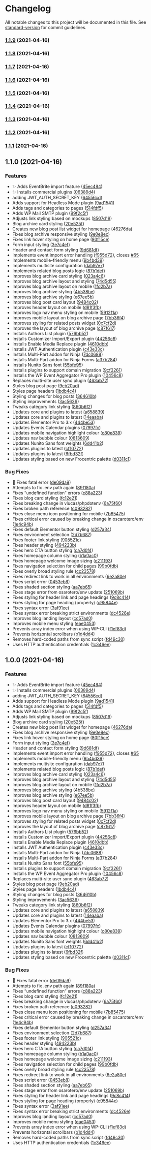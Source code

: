 # Changelog

All notable changes to this project will be documented in this file. See [standard-version](https://github.com/conventional-changelog/standard-version) for commit guidelines.

### [1.1.9](https://github.com/froware/wordpress/compare/v1.1.8...v1.1.9) (2021-04-16)

### [1.1.8](https://github.com/froware/wordpress/compare/v1.1.7...v1.1.8) (2021-04-16)

### [1.1.7](https://github.com/froware/wordpress/compare/v1.1.6...v1.1.7) (2021-04-16)

### [1.1.6](https://github.com/froware/wordpress/compare/v1.1.5...v1.1.6) (2021-04-16)

### [1.1.5](https://github.com/froware/wordpress/compare/v1.1.4...v1.1.5) (2021-04-16)

### [1.1.4](https://github.com/froware/wordpress/compare/v1.1.3...v1.1.4) (2021-04-16)

### [1.1.3](https://github.com/froware/wordpress/compare/v1.1.2...v1.1.3) (2021-04-16)

### [1.1.2](https://github.com/froware/wordpress/compare/v1.1.1...v1.1.2) (2021-04-16)

### [1.1.1](https://github.com/froware/wordpress/compare/v1.1.0...v1.1.1) (2021-04-16)

## 1.1.0 (2021-04-16)


### Features

* :sparkles: Adds EventBrite import feature ([45ec484](https://github.com/froware/wordpress/commit/45ec4840f737cba7f59cbb1c83af2d7030cb0582))
* :sparkles: Installs commercial plugins ([06389d4](https://github.com/froware/wordpress/commit/06389d4f66706c2e7ae48c9c98c9e59ad4ec2dc9))
* adding JWT_AUTH_SECRET_KEY ([64556cd](https://github.com/froware/wordpress/commit/64556cdf11abc877e1dfefa10ba76af7a7ad3be4))
* Adds support for Headless Mode plugin ([9ad1541](https://github.com/froware/wordpress/commit/9ad1541445cc6b031e32e48d7aebf6b5960ac18b))
* Adds tags and categories to pages ([514fdf5](https://github.com/froware/wordpress/commit/514fdf5408b613ea63e98ebe650e11a509d02f4a))
* Adds WP Mail SMTP plugin ([99f2c5f](https://github.com/froware/wordpress/commit/99f2c5feaa454e68914f28985422b31980300db6))
* Adjusts link styling based on mockups ([8507d19](https://github.com/froware/wordpress/commit/8507d199b100aba54857bfbffcc1bb811ef8442d))
* Blog archive card styling ([20e525f](https://github.com/froware/wordpress/commit/20e525f83375b25bf812dd1f0eba3af6d106eb58))
* Creates new blog post list widget for homepage ([46276da](https://github.com/froware/wordpress/commit/46276dabb91fdc00f469fc4b909c98f91c16fb2b))
* Fixes blog archive responsive styling ([9e0e8ec](https://github.com/froware/wordpress/commit/9e0e8ec230c6186d4eccd2595650c7d08bd3103c))
* Fixes link hover styling on home page ([80f15ce](https://github.com/froware/wordpress/commit/80f15cedb3bbe1bbf71357b4e7a5fc6091a0d67c))
* Form input styling ([3e7c4ef](https://github.com/froware/wordpress/commit/3e7c4efcd2dfbde1b2bbb9387692e027bc277d23))
* Header and contact form styling ([9d681df](https://github.com/froware/wordpress/commit/9d681df2b7cdaa042488c8c24068ff895db6fb7a))
* Implements event import error handling ([f955d72](https://github.com/froware/wordpress/commit/f955d725f8eeb57fd972908e98e26267b3627f06)), closes [#65](https://github.com/froware/wordpress/issues/65)
* Implements mobile-friendly menu ([9b4bd39](https://github.com/froware/wordpress/commit/9b4bd39f508da627344491cf6bb59ad4e754278d))
* Implements multisite configuration ([dab97e7](https://github.com/froware/wordpress/commit/dab97e77b93ec60203499897dfa82c8103d5c7fc))
* Implements related blog posts logic ([87b1def](https://github.com/froware/wordpress/commit/87b1def3143588ffb63d76fa15b832c5289b3e28))
* Improves blog archive card styling ([023a4c6](https://github.com/froware/wordpress/commit/023a4c69b91bbfda6b9cc6dfb8121ba13071b539))
* Improves blog archive layout and styling ([74d5d55](https://github.com/froware/wordpress/commit/74d5d5509e0e36290506656347710b49a3a07d48))
* Improves blog archive layout on mobile ([1fd2b7a](https://github.com/froware/wordpress/commit/1fd2b7a6472e7a7f450f98cc3158f9b1af4705e3))
* Improves blog archive styling ([4b538be](https://github.com/froware/wordpress/commit/4b538be4cacb7bf277e6635c9d4f45458ec03e43))
* Improves blog archive styling ([e67ee5b](https://github.com/froware/wordpress/commit/e67ee5b93933408129b4e49edfeeb5115579611c))
* Improves blog post card layout ([9484c02](https://github.com/froware/wordpress/commit/9484c02a275a168424a39b2558a929089406108c))
* Improves header layout on mobile ([d81f3fb](https://github.com/froware/wordpress/commit/d81f3fba3e89fd8933a9cfde04bd52f1f75ce8d7))
* Improves logo nav menu styling on mobile ([5912f1a](https://github.com/froware/wordpress/commit/5912f1a5147eabd5379f7ae0fc4f4d2564053d81))
* Improves mobile layout on blog archive page ([7bb36f4](https://github.com/froware/wordpress/commit/7bb36f49978ce2f870315808275231f03f4616ce))
* Improves styling for related posts widget ([0c7cf2d](https://github.com/froware/wordpress/commit/0c7cf2d986f75a40d5b05c8d1b7a340712a70052))
* Improves the layout of blog archive page ([c87f617](https://github.com/froware/wordpress/commit/c87f617a826955044dcea9d19edebcef3dd8b675))
* Installs Authors List plugin ([576bb52](https://github.com/froware/wordpress/commit/576bb5247ef271e40744bf7bbca0fa2e7c2068c5))
* Installs Customizer Import/Export plugin ([44256c8](https://github.com/froware/wordpress/commit/44256c8c5774177462fcd93ae26a607a6e8aac87))
* Installs Enable Media Replace plugin ([4610dbb](https://github.com/froware/wordpress/commit/4610dbbdb6db7c981244803b5b41cbbe0c94b98c))
* installs JWT Authentication plugin ([c43e33c](https://github.com/froware/wordpress/commit/c43e33c6840d200727583de07ac18c592a2f8f84))
* Installs Multi-Part addon for Ninja ([7dc0688](https://github.com/froware/wordpress/commit/7dc068886e183f4dfc5e691d4099c26aa27daa05))
* Installs Multi-Part addon for Ninja Forms ([a37b284](https://github.com/froware/wordpress/commit/a37b2848807e15842963f8957bb858a02059b543))
* Installs Nunito Sans font ([55bfe95](https://github.com/froware/wordpress/commit/55bfe9563594601301ead006dd458e552facf6b1))
* Installs plugins to support domain migration ([9cf3261](https://github.com/froware/wordpress/commit/9cf3261f63dbc9cbee5e7a86d868b5e9cffba253))
* Installs the WP Event Aggregator Pro plugin ([10456c8](https://github.com/froware/wordpress/commit/10456c8ff0f6d99d3e82ffc7e54d510d62c86b4c))
* Replaces multi-site user sync plugin ([463ab72](https://github.com/froware/wordpress/commit/463ab72ebc079895ab3835d0fdbfd32246fae217))
* Styles blog post page ([9eb20ad](https://github.com/froware/wordpress/commit/9eb20ad12d8e0a89223ef7d7bc7fe57a96ac3c46))
* Styles page headers ([1bdb4c4](https://github.com/froware/wordpress/commit/1bdb4c4ff3054e16ce001fe079ede33d014bb2dc))
* Styling changes for blog posts ([364610b](https://github.com/froware/wordpress/commit/364610bdcae3fe5538ae291ff40c6c2074440903))
* Styling improvements ([3ac5636](https://github.com/froware/wordpress/commit/3ac5636b61e9a5f9db98eee3684e24e1d99e8d74))
* Tweaks category link styling ([860b6f2](https://github.com/froware/wordpress/commit/860b6f26878837a0f18e7e0d6836a5a6d4458bf6))
* Updates core and plugins to latest ([a658839](https://github.com/froware/wordpress/commit/a6588391f878cf65765623c6da7b9fe20fb63975))
* Updates core and plugins to latest ([14eaaba](https://github.com/froware/wordpress/commit/14eaabae478bfc43940dd98746b0c6097d560da7))
* Updates Elementor Pro to 3.x ([444be53](https://github.com/froware/wordpress/commit/444be533659a4702fc64dac510b87d989b4daec8))
* Updates Events Calendar plugins ([07997fc](https://github.com/froware/wordpress/commit/07997fce098ddd2952bd0f844b15ec9a066e81fd))
* Updates mobile navigation highlight colour ([c80e839](https://github.com/froware/wordpress/commit/c80e839fd50279e94ad50bc8f7cddea8992bd0d0))
* Updates nav bubble colour ([0813609](https://github.com/froware/wordpress/commit/0813609992b0d13e2a690524b8508fb7909b491f))
* Updates Nunito Sans font weights ([6dd41b2](https://github.com/froware/wordpress/commit/6dd41b205ee3709a9b522a05d0a8966b7ac98aab))
* Updates plugins to latest ([cf10772](https://github.com/froware/wordpress/commit/cf1077268cb4ba9ae57716bcdb00dc8e4168c32c))
* Updates plugins to latest ([6fbd32f](https://github.com/froware/wordpress/commit/6fbd32f648ddb87f27ed9f174019ac431c0a4df5))
* Updates styling based on new Frocentric palette ([d0311c1](https://github.com/froware/wordpress/commit/d0311c1947018bcdff6932021ddbf823b4554a4e))


### Bug Fixes

* :bug: Fixes fatal error ([de09da9](https://github.com/froware/wordpress/commit/de09da95754ebb707ceb9cafe2e5b2f16f6e1451))
* Attempts to fix .env path again ([89f180a](https://github.com/froware/wordpress/commit/89f180a772f70680c7687c293cd43e2542a789e6))
* Fixes “undefined function” errors ([c88a223](https://github.com/froware/wordpress/commit/c88a2237849103625819b8a1adfa7be785af543f))
* Fixes blog card styling ([fc12e21](https://github.com/froware/wordpress/commit/fc12e21c5d26e184c9651ec54b3d4a66074034a4))
* Fixes breaking change in vlucas/phpdotenv ([6a75f60](https://github.com/froware/wordpress/commit/6a75f6027c4d7ded8bc60ae2eab6fab3f2a1b049))
* Fixes broken path reference ([c093282](https://github.com/froware/wordpress/commit/c0932825912e2a0c60ef606f0a911d913c918271))
* Fixes close menu icon positioning for mobile ([7b85475](https://github.com/froware/wordpress/commit/7b8547540028e9ec78e10dea94d86b752d424cbc))
* Fixes critical error caused by breaking change in oscarotero/env ([1e4c94b](https://github.com/froware/wordpress/commit/1e4c94b431f099ca0fac714549e79cf6c1709d0d))
* Fixes default Elementor button styling ([d257a34](https://github.com/froware/wordpress/commit/d257a34a8c77b36c976391debf36b261b6d1aec9))
* Fixes environment selection ([2d7b687](https://github.com/froware/wordpress/commit/2d7b687ff53c17c5b0607b97eb4ac6dba751e736))
* Fixes footer link styling ([905521c](https://github.com/froware/wordpress/commit/905521c31adf27b3d396bf4e2452ac08cf82f770))
* Fixes header styling ([494223b](https://github.com/froware/wordpress/commit/494223bd09833baff06cadc1c4cd848d9b4b9b64))
* Fixes hero CTA button styling ([ca7d0f4](https://github.com/froware/wordpress/commit/ca7d0f446d57669fe296aecb46bff3a6989a4f79))
* Fixes homepage column styling ([b1a0ac0](https://github.com/froware/wordpress/commit/b1a0ac091852bce5fed34316e8f943edb056cf16))
* Fixes homepage welcome image sizing ([c211193](https://github.com/froware/wordpress/commit/c211193f5cbf4704c21991c2fa1135ee3c167d6c))
* Fixes navigation selection for child pages ([99b0fdb](https://github.com/froware/wordpress/commit/99b0fdb6461699127e25c849c7cde9ab3b8510ab))
* Fixes overly broad styling rule ([cc23578](https://github.com/froware/wordpress/commit/cc2357888ef8e394cc00e00cb701a30bf5516cd4))
* Fixes redirect link to work in all environments ([6e2a80e](https://github.com/froware/wordpress/commit/6e2a80ee8bd9e5508dc4d4c3dcc82ef109c52793))
* Fixes script error ([0453eb8](https://github.com/froware/wordpress/commit/0453eb814e6f453331b8b4b488599006d7624850))
* Fixes shaded section styling ([aa7eb65](https://github.com/froware/wordpress/commit/aa7eb65c33b8d7b36c7aa78d4109a73f049bff2b))
* Fixes stage error from osarotero/env update ([251069b](https://github.com/froware/wordpress/commit/251069b5cb747ab5fd5320eaee1639d5e557acdb))
* Fixes styling for header link and page headings ([9c8c414](https://github.com/froware/wordpress/commit/9c8c41420cc462af433c7c4f144e4af1ccfe0ca7))
* Fixes styling for page heading (properly) ([c95844e](https://github.com/froware/wordpress/commit/c95844e3e86297d63dba498178321a360abf93e1))
* Fixes syntax error ([3af91ee](https://github.com/froware/wordpress/commit/3af91ee0a45109b2e098dcdfa55938ba987c477d))
* Fixes syntax error breaking strict environments ([dc4526e](https://github.com/froware/wordpress/commit/dc4526eb6d5036c31d3adb0f356de3739fe4ee2d))
* Improves blog landing layout ([cc57ad0](https://github.com/froware/wordpress/commit/cc57ad06bd65dee2bc3345da18f0b3a10f45fe09))
* Improves mobile menu styling ([eae0453](https://github.com/froware/wordpress/commit/eae0453a14d41f33b62661a3b54e703a3a63805f))
* Prevents array index error when using WP-CLI ([f1ef83d](https://github.com/froware/wordpress/commit/f1ef83d5c27f45d9dc9004e692cd287a2d0a8d92))
* Prevents horizontal scrollbars ([b1d4dd4](https://github.com/froware/wordpress/commit/b1d4dd43e525df21c2ba41a22d259c5e32746354))
* Removes hard-coded paths from sync script ([fd49c30](https://github.com/froware/wordpress/commit/fd49c300071ab67eeb8e4a6670a5faa1cb89d850))
* Uses HTTP authentication credentials ([1c346ee](https://github.com/froware/wordpress/commit/1c346eeeddfd3942b8721b72c8f866cbe86c12f5))

## 1.0.0 (2021-04-16)


### Features

* :sparkles: Adds EventBrite import feature ([45ec484](https://github.com/froware/wordpress/commit/45ec4840f737cba7f59cbb1c83af2d7030cb0582))
* :sparkles: Installs commercial plugins ([06389d4](https://github.com/froware/wordpress/commit/06389d4f66706c2e7ae48c9c98c9e59ad4ec2dc9))
* adding JWT_AUTH_SECRET_KEY ([64556cd](https://github.com/froware/wordpress/commit/64556cdf11abc877e1dfefa10ba76af7a7ad3be4))
* Adds support for Headless Mode plugin ([9ad1541](https://github.com/froware/wordpress/commit/9ad1541445cc6b031e32e48d7aebf6b5960ac18b))
* Adds tags and categories to pages ([514fdf5](https://github.com/froware/wordpress/commit/514fdf5408b613ea63e98ebe650e11a509d02f4a))
* Adds WP Mail SMTP plugin ([99f2c5f](https://github.com/froware/wordpress/commit/99f2c5feaa454e68914f28985422b31980300db6))
* Adjusts link styling based on mockups ([8507d19](https://github.com/froware/wordpress/commit/8507d199b100aba54857bfbffcc1bb811ef8442d))
* Blog archive card styling ([20e525f](https://github.com/froware/wordpress/commit/20e525f83375b25bf812dd1f0eba3af6d106eb58))
* Creates new blog post list widget for homepage ([46276da](https://github.com/froware/wordpress/commit/46276dabb91fdc00f469fc4b909c98f91c16fb2b))
* Fixes blog archive responsive styling ([9e0e8ec](https://github.com/froware/wordpress/commit/9e0e8ec230c6186d4eccd2595650c7d08bd3103c))
* Fixes link hover styling on home page ([80f15ce](https://github.com/froware/wordpress/commit/80f15cedb3bbe1bbf71357b4e7a5fc6091a0d67c))
* Form input styling ([3e7c4ef](https://github.com/froware/wordpress/commit/3e7c4efcd2dfbde1b2bbb9387692e027bc277d23))
* Header and contact form styling ([9d681df](https://github.com/froware/wordpress/commit/9d681df2b7cdaa042488c8c24068ff895db6fb7a))
* Implements event import error handling ([f955d72](https://github.com/froware/wordpress/commit/f955d725f8eeb57fd972908e98e26267b3627f06)), closes [#65](https://github.com/froware/wordpress/issues/65)
* Implements mobile-friendly menu ([9b4bd39](https://github.com/froware/wordpress/commit/9b4bd39f508da627344491cf6bb59ad4e754278d))
* Implements multisite configuration ([dab97e7](https://github.com/froware/wordpress/commit/dab97e77b93ec60203499897dfa82c8103d5c7fc))
* Implements related blog posts logic ([87b1def](https://github.com/froware/wordpress/commit/87b1def3143588ffb63d76fa15b832c5289b3e28))
* Improves blog archive card styling ([023a4c6](https://github.com/froware/wordpress/commit/023a4c69b91bbfda6b9cc6dfb8121ba13071b539))
* Improves blog archive layout and styling ([74d5d55](https://github.com/froware/wordpress/commit/74d5d5509e0e36290506656347710b49a3a07d48))
* Improves blog archive layout on mobile ([1fd2b7a](https://github.com/froware/wordpress/commit/1fd2b7a6472e7a7f450f98cc3158f9b1af4705e3))
* Improves blog archive styling ([4b538be](https://github.com/froware/wordpress/commit/4b538be4cacb7bf277e6635c9d4f45458ec03e43))
* Improves blog archive styling ([e67ee5b](https://github.com/froware/wordpress/commit/e67ee5b93933408129b4e49edfeeb5115579611c))
* Improves blog post card layout ([9484c02](https://github.com/froware/wordpress/commit/9484c02a275a168424a39b2558a929089406108c))
* Improves header layout on mobile ([d81f3fb](https://github.com/froware/wordpress/commit/d81f3fba3e89fd8933a9cfde04bd52f1f75ce8d7))
* Improves logo nav menu styling on mobile ([5912f1a](https://github.com/froware/wordpress/commit/5912f1a5147eabd5379f7ae0fc4f4d2564053d81))
* Improves mobile layout on blog archive page ([7bb36f4](https://github.com/froware/wordpress/commit/7bb36f49978ce2f870315808275231f03f4616ce))
* Improves styling for related posts widget ([0c7cf2d](https://github.com/froware/wordpress/commit/0c7cf2d986f75a40d5b05c8d1b7a340712a70052))
* Improves the layout of blog archive page ([c87f617](https://github.com/froware/wordpress/commit/c87f617a826955044dcea9d19edebcef3dd8b675))
* Installs Authors List plugin ([576bb52](https://github.com/froware/wordpress/commit/576bb5247ef271e40744bf7bbca0fa2e7c2068c5))
* Installs Customizer Import/Export plugin ([44256c8](https://github.com/froware/wordpress/commit/44256c8c5774177462fcd93ae26a607a6e8aac87))
* Installs Enable Media Replace plugin ([4610dbb](https://github.com/froware/wordpress/commit/4610dbbdb6db7c981244803b5b41cbbe0c94b98c))
* installs JWT Authentication plugin ([c43e33c](https://github.com/froware/wordpress/commit/c43e33c6840d200727583de07ac18c592a2f8f84))
* Installs Multi-Part addon for Ninja ([7dc0688](https://github.com/froware/wordpress/commit/7dc068886e183f4dfc5e691d4099c26aa27daa05))
* Installs Multi-Part addon for Ninja Forms ([a37b284](https://github.com/froware/wordpress/commit/a37b2848807e15842963f8957bb858a02059b543))
* Installs Nunito Sans font ([55bfe95](https://github.com/froware/wordpress/commit/55bfe9563594601301ead006dd458e552facf6b1))
* Installs plugins to support domain migration ([9cf3261](https://github.com/froware/wordpress/commit/9cf3261f63dbc9cbee5e7a86d868b5e9cffba253))
* Installs the WP Event Aggregator Pro plugin ([10456c8](https://github.com/froware/wordpress/commit/10456c8ff0f6d99d3e82ffc7e54d510d62c86b4c))
* Replaces multi-site user sync plugin ([463ab72](https://github.com/froware/wordpress/commit/463ab72ebc079895ab3835d0fdbfd32246fae217))
* Styles blog post page ([9eb20ad](https://github.com/froware/wordpress/commit/9eb20ad12d8e0a89223ef7d7bc7fe57a96ac3c46))
* Styles page headers ([1bdb4c4](https://github.com/froware/wordpress/commit/1bdb4c4ff3054e16ce001fe079ede33d014bb2dc))
* Styling changes for blog posts ([364610b](https://github.com/froware/wordpress/commit/364610bdcae3fe5538ae291ff40c6c2074440903))
* Styling improvements ([3ac5636](https://github.com/froware/wordpress/commit/3ac5636b61e9a5f9db98eee3684e24e1d99e8d74))
* Tweaks category link styling ([860b6f2](https://github.com/froware/wordpress/commit/860b6f26878837a0f18e7e0d6836a5a6d4458bf6))
* Updates core and plugins to latest ([a658839](https://github.com/froware/wordpress/commit/a6588391f878cf65765623c6da7b9fe20fb63975))
* Updates core and plugins to latest ([14eaaba](https://github.com/froware/wordpress/commit/14eaabae478bfc43940dd98746b0c6097d560da7))
* Updates Elementor Pro to 3.x ([444be53](https://github.com/froware/wordpress/commit/444be533659a4702fc64dac510b87d989b4daec8))
* Updates Events Calendar plugins ([07997fc](https://github.com/froware/wordpress/commit/07997fce098ddd2952bd0f844b15ec9a066e81fd))
* Updates mobile navigation highlight colour ([c80e839](https://github.com/froware/wordpress/commit/c80e839fd50279e94ad50bc8f7cddea8992bd0d0))
* Updates nav bubble colour ([0813609](https://github.com/froware/wordpress/commit/0813609992b0d13e2a690524b8508fb7909b491f))
* Updates Nunito Sans font weights ([6dd41b2](https://github.com/froware/wordpress/commit/6dd41b205ee3709a9b522a05d0a8966b7ac98aab))
* Updates plugins to latest ([cf10772](https://github.com/froware/wordpress/commit/cf1077268cb4ba9ae57716bcdb00dc8e4168c32c))
* Updates plugins to latest ([6fbd32f](https://github.com/froware/wordpress/commit/6fbd32f648ddb87f27ed9f174019ac431c0a4df5))
* Updates styling based on new Frocentric palette ([d0311c1](https://github.com/froware/wordpress/commit/d0311c1947018bcdff6932021ddbf823b4554a4e))


### Bug Fixes

* :bug: Fixes fatal error ([de09da9](https://github.com/froware/wordpress/commit/de09da95754ebb707ceb9cafe2e5b2f16f6e1451))
* Attempts to fix .env path again ([89f180a](https://github.com/froware/wordpress/commit/89f180a772f70680c7687c293cd43e2542a789e6))
* Fixes “undefined function” errors ([c88a223](https://github.com/froware/wordpress/commit/c88a2237849103625819b8a1adfa7be785af543f))
* Fixes blog card styling ([fc12e21](https://github.com/froware/wordpress/commit/fc12e21c5d26e184c9651ec54b3d4a66074034a4))
* Fixes breaking change in vlucas/phpdotenv ([6a75f60](https://github.com/froware/wordpress/commit/6a75f6027c4d7ded8bc60ae2eab6fab3f2a1b049))
* Fixes broken path reference ([c093282](https://github.com/froware/wordpress/commit/c0932825912e2a0c60ef606f0a911d913c918271))
* Fixes close menu icon positioning for mobile ([7b85475](https://github.com/froware/wordpress/commit/7b8547540028e9ec78e10dea94d86b752d424cbc))
* Fixes critical error caused by breaking change in oscarotero/env ([1e4c94b](https://github.com/froware/wordpress/commit/1e4c94b431f099ca0fac714549e79cf6c1709d0d))
* Fixes default Elementor button styling ([d257a34](https://github.com/froware/wordpress/commit/d257a34a8c77b36c976391debf36b261b6d1aec9))
* Fixes environment selection ([2d7b687](https://github.com/froware/wordpress/commit/2d7b687ff53c17c5b0607b97eb4ac6dba751e736))
* Fixes footer link styling ([905521c](https://github.com/froware/wordpress/commit/905521c31adf27b3d396bf4e2452ac08cf82f770))
* Fixes header styling ([494223b](https://github.com/froware/wordpress/commit/494223bd09833baff06cadc1c4cd848d9b4b9b64))
* Fixes hero CTA button styling ([ca7d0f4](https://github.com/froware/wordpress/commit/ca7d0f446d57669fe296aecb46bff3a6989a4f79))
* Fixes homepage column styling ([b1a0ac0](https://github.com/froware/wordpress/commit/b1a0ac091852bce5fed34316e8f943edb056cf16))
* Fixes homepage welcome image sizing ([c211193](https://github.com/froware/wordpress/commit/c211193f5cbf4704c21991c2fa1135ee3c167d6c))
* Fixes navigation selection for child pages ([99b0fdb](https://github.com/froware/wordpress/commit/99b0fdb6461699127e25c849c7cde9ab3b8510ab))
* Fixes overly broad styling rule ([cc23578](https://github.com/froware/wordpress/commit/cc2357888ef8e394cc00e00cb701a30bf5516cd4))
* Fixes redirect link to work in all environments ([6e2a80e](https://github.com/froware/wordpress/commit/6e2a80ee8bd9e5508dc4d4c3dcc82ef109c52793))
* Fixes script error ([0453eb8](https://github.com/froware/wordpress/commit/0453eb814e6f453331b8b4b488599006d7624850))
* Fixes shaded section styling ([aa7eb65](https://github.com/froware/wordpress/commit/aa7eb65c33b8d7b36c7aa78d4109a73f049bff2b))
* Fixes stage error from osarotero/env update ([251069b](https://github.com/froware/wordpress/commit/251069b5cb747ab5fd5320eaee1639d5e557acdb))
* Fixes styling for header link and page headings ([9c8c414](https://github.com/froware/wordpress/commit/9c8c41420cc462af433c7c4f144e4af1ccfe0ca7))
* Fixes styling for page heading (properly) ([c95844e](https://github.com/froware/wordpress/commit/c95844e3e86297d63dba498178321a360abf93e1))
* Fixes syntax error ([3af91ee](https://github.com/froware/wordpress/commit/3af91ee0a45109b2e098dcdfa55938ba987c477d))
* Fixes syntax error breaking strict environments ([dc4526e](https://github.com/froware/wordpress/commit/dc4526eb6d5036c31d3adb0f356de3739fe4ee2d))
* Improves blog landing layout ([cc57ad0](https://github.com/froware/wordpress/commit/cc57ad06bd65dee2bc3345da18f0b3a10f45fe09))
* Improves mobile menu styling ([eae0453](https://github.com/froware/wordpress/commit/eae0453a14d41f33b62661a3b54e703a3a63805f))
* Prevents array index error when using WP-CLI ([f1ef83d](https://github.com/froware/wordpress/commit/f1ef83d5c27f45d9dc9004e692cd287a2d0a8d92))
* Prevents horizontal scrollbars ([b1d4dd4](https://github.com/froware/wordpress/commit/b1d4dd43e525df21c2ba41a22d259c5e32746354))
* Removes hard-coded paths from sync script ([fd49c30](https://github.com/froware/wordpress/commit/fd49c300071ab67eeb8e4a6670a5faa1cb89d850))
* Uses HTTP authentication credentials ([1c346ee](https://github.com/froware/wordpress/commit/1c346eeeddfd3942b8721b72c8f866cbe86c12f5))
